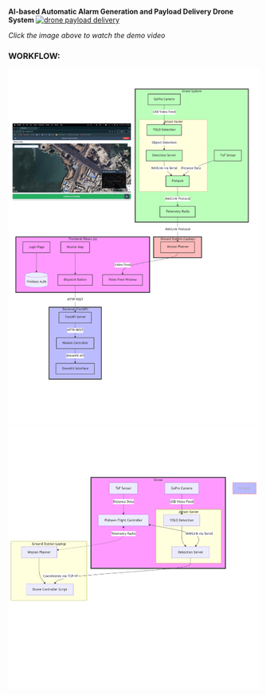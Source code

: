 
**AI-based Automatic Alarm Generation and Payload Delivery Drone System**
[![drone payload delivery](https://img.youtube.com/vi/H0-Qy8J5FlY/0.jpg)](https://youtu.be/H0-Qy8J5FlY)

*Click the image above to watch the demo video*



### WORKFLOW:


![Drone Image](drone.png)
![Drone Image](yolo&drone.png)
